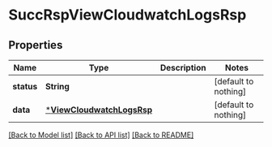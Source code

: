 # SuccRspViewCloudwatchLogsRsp


## Properties
Name | Type | Description | Notes
------------ | ------------- | ------------- | -------------
**status** | **String** |  | [default to nothing]
**data** | [***ViewCloudwatchLogsRsp**](ViewCloudwatchLogsRsp.md) |  | [default to nothing]


[[Back to Model list]](../README.md#models) [[Back to API list]](../README.md#api-endpoints) [[Back to README]](../README.md)


